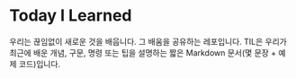 # Today I Learned

우리는 끊임없이 새로운 것을 배웁니다. 그 배움을 공유하는 레포입니다. TIL은 우리가 최근에 배운 개념, 구문, 명령 또는 팁을 설명하는 짧은 Markdown 문서(몇 문장 + 예제 코드)입니다.
